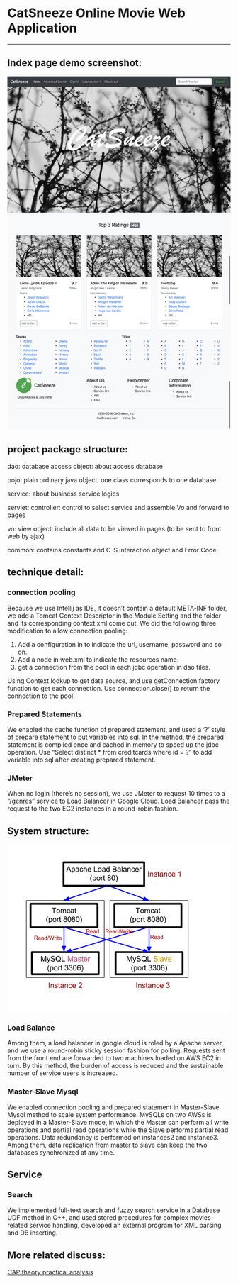 # CatSneeze Online Movie Web Application
__________________________________________________________________________

## Index page demo screenshot:
<img src="/resources/CatSneeze.png"  alt="main page">

## project package structure:

dao: database access object: about access database

pojo: plain ordinary java object: one class corresponds to one database

service: about business service logics

servlet: controller: control to select service and assemble Vo and forward to pages

vo: view object: include all data to be viewed in pages (to be sent to front web by ajax)

common: contains constants and C-S interaction object and Error Code

## technique detail:
### connection pooling<br>
Because we use Intellij as IDE, it doesn’t contain a default META-INF folder, we add a Tomcat Context Descriptor in the Module Setting and the folder and its corresponding context.xml come out. We did the following three modification to allow connection pooling:
1)	Add a <Resource> configuration in <Context> to indicate the url, username, password and so on.
2)	Add a <resource-ref> node in web.xml to indicate the resources name.
3)	get a connection from the pool in each jdbc operation in dao files.

Using Context.lookup to get data source, and use getConnection factory function to get each connection. Use connection.close() to return the connection to the pool.


### Prepared Statements<br>
We enabled the cache function of prepared statement, and used a ‘?’ style of prepare statement to put variables into sql. In the method, the prepared statement is complied once and cached in memory to speed up the jdbc operation.
Use “Select distinct * from creditcards where id = ?” to add variable into sql after creating prepared statement.

### JMeter<br>
When no login (there’s no session), we use JMeter to request 10 times to a “/genres” service to Load Balancer in Google Cloud.
Load Balancer pass the request to the two EC2 instances in a round-robin fashion.

## System structure:
<img src="/resources/structure.png"  alt="structure">

### Load Balance<br>
Among them, a load balancer in google cloud is roled by a Apache server, and we use a round-robin sticky session fashion for polling. Requests sent from the front end are forwarded to two machines loaded on AWS EC2 in turn. By this method, the burden of access is reduced and the sustainable number of service users is increased.

### Master-Slave Mysql<br>
We enabled connection pooling and prepared statement in Master-Slave Mysql method to scale system performance.
MySQLs on two AWSs is deployed in a Master-Slave mode, in which the Master can perform all write operations and partial read operations while the Slave performs partial read operations. Data redundancy is performed on instances2 and instance3. Among them, data replication from master to slave can keep the two databases synchronized at any time.

## Service
### Search<br>
We implemented full-text search and fuzzy search service in a Database UDF method in C++, and used stored procedures for complex movies-related service handling, developed an external program for XML parsing and DB inserting.

## More related discuss:<br>
[CAP theory practical analysis](https://alleninwood.github.io/2018/04/19/CAP-theory-practical-analysis/#more)
